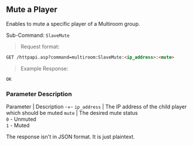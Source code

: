 ## Mute a Player

Enables to mute a specific player of a Multiroom group.

Sub-Command: `SlaveMute`

> Request format:

```html
GET /httpapi.asp?command=multiroom:SlaveMute:<ip_address>:<mute>
```

> Example Response:

```plaintext
OK
```

### Parameter Description

Parameter | Description
-+-
`ip_address` | The IP address of the child player which should be muted
`mute` | The desired mute status<br>`0` - Unmuted<br>`1` - Muted


<aside class="notice">
The response isn't in JSON format. It is just plaintext.
</aside>
